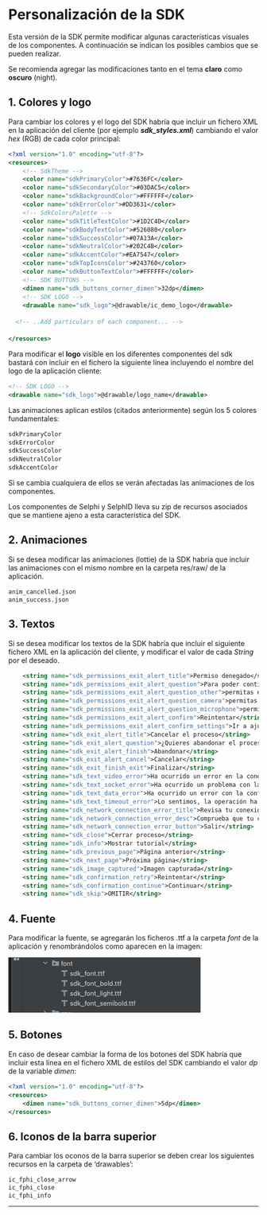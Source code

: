 # Personalización de la SDK

Esta versión de la SDK permite modificar algunas características
visuales de los componentes. A continuación se indican los posibles
cambios que se pueden realizar.

Se recomienda agregar las modificaciones tanto en el tema **claro** como
**oscuro** (night).

## 1. Colores y logo 

Para cambiar los colores y el logo del SDK habría que incluir un fichero
XML en la aplicación del cliente (por ejemplo **_sdk_styles.xml_**)
cambiando el valor _hex_ (RGB) de cada color principal:

```xml
<?xml version="1.0" encoding="utf-8"?>
<resources>
    <!-- SdkTheme -->
    <color name="sdkPrimaryColor">#7636FC</color>
    <color name="sdkSecondaryColor">#03DAC5</color>
    <color name="sdkBackgroundColor">#FFFFFF</color>
    <color name="sdkErrorColor">#DD3631</color>
    <!-- SdkColorsPalette -->
    <color name="sdkTitleTextColor">#1D2C4D</color>
    <color name="sdkBodyTextColor">#526080</color>
    <color name="sdkSuccessColor">#07A13A</color>
    <color name="sdkNeutralColor">#202C4B</color>
    <color name="sdkAccentColor">#EA7547</color>
    <color name="sdkTopIconsColor">#243760</color>
    <color name="sdkButtonTextColor">#FFFFFF</color>
    <!-- SDK BUTTONS -->
    <dimen name="sdk_buttons_corner_dimen">32dp</dimen>
    <!-- SDK LOGO -->
    <drawable name="sdk_logo">@drawable/ic_demo_logo</drawable>

  <!-- ..Add particulars of each component... -->

</resources>
```

Para modificar el **logo** visible en los diferentes componentes del sdk
bastará con incluir en el fichero la siguiente línea incluyendo el
nombre del logo de la aplicación cliente:

```xml
<!-- SDK LOGO -->
<drawable name="sdk_logo">@drawable/logo_name</drawable>
```

Las animaciones aplican estilos (citados anteriormente) según los 5
colores fundamentales:

```java
sdkPrimaryColor
sdkErrorColor
sdkSuccessColor
sdkNeutralColor
sdkAccentColor
```

Si se cambia cualquiera de ellos se verán afectadas las animaciones de
los componentes.

Los componentes de Selphi y SelphID lleva su zip de recursos asociados
que se mantiene ajeno a esta característica del SDK.

## 2. Animaciones

Si se desea modificar las animaciones (lottie) de la SDK habría que incluir las animaciones con el mismo nombre en la carpeta res/raw/ de la aplicación.

```text
anim_cancelled.json
anim_success.json
```

## 3. Textos

Si se desea modificar los textos de la SDK habría que incluir el
siguiente fichero XML en la aplicación del cliente, y modificar el valor
de cada _String_ por el deseado.

```xml
    <string name="sdk_permissions_exit_alert_title">Permiso denegado</string>
    <string name="sdk_permissions_exit_alert_question">Para poder continuar es necesario que </string>
    <string name="sdk_permissions_exit_alert_question_other">permitas el acceso al permiso necesario.</string>
    <string name="sdk_permissions_exit_alert_question_camera">permitas el acceso a la cámara.</string>
    <string name="sdk_permissions_exit_alert_question_microphone">permitas el acceso al micrófono.</string>
    <string name="sdk_permissions_exit_alert_confirm">Reintentar</string>
    <string name="sdk_permissions_exit_alert_confirm_settings">Ir a ajustes</string>
    <string name="sdk_exit_alert_title">Cancelar el proceso</string>
    <string name="sdk_exit_alert_question">¿Quieres abandonar el proceso?</string>
    <string name="sdk_exit_alert_finish">Abandonar</string>
    <string name="sdk_exit_alert_cancel">Cancelar</string>
    <string name="sdk_exit_finish_exit">Finalizar</string>
    <string name="sdk_text_video_error">Ha ocurrido un error en la conexión con el vídeo. Inténtelo de nuevo.</string>
    <string name="sdk_text_socket_error">Ha ocurrido un problema con la conexión hacia el servidor. Inténtelo de nuevo.</string>
    <string name="sdk_text_data_error">Ha ocurrido un error con la configuración del sistema. Inténtelo de nuevo.</string>
    <string name="sdk_text_timeout_error">Lo sentimos, la operación ha excedido el tiempo de espera. Por favor, inténtalo de nuevo más tarde.</string>
    <string name="sdk_network_connection_error_title">Revisa tu conexión a internet</string>
    <string name="sdk_network_connection_error_desc">Comprueba que tu conexión es estable e inténtalo de nuevo.</string>
    <string name="sdk_network_connection_error_button">Salir</string>
    <string name="sdk_close">Cerrar proceso</string>
    <string name="sdk_info">Mostrar tutorial</string>
    <string name="sdk_previous_page">Página anterior</string>
    <string name="sdk_next_page">Próxima página</string>
    <string name="sdk_image_captured">Imagen capturada</string>
    <string name="sdk_confirmation_retry">Reintentar</string>
    <string name="sdk_confirmation_continue">Continuar</string>
    <string name="sdk_skip">OMITIR</string>

```

## 4. Fuente

Para modificar la fuente, se agregarán los ficheros .ttf a la carpeta
_font_ de la aplicación y renombrándolos como aparecen en la imagen:

![Image](/android/fonts.png)

## 5. Botones

En caso de desear cambiar la forma de los botones del SDK habría que
incluir esta línea en el fichero XML de estilos del SDK cambiando el
valor _dp_ de la variable _dimen_:

```xml
<?xml version="1.0" encoding="utf-8"?>
<resources>
    <dimen name="sdk_buttons_corner_dimen">5dp</dimen>
</resources>
```

## 6. Iconos de la barra superior

Para cambiar los oconos de la barra superior se deben crear los siguientes recursos en la carpeta de ‘drawables’:

```text
ic_fphi_close_arrow
ic_fphi_close
ic_fphi_info
```

---
